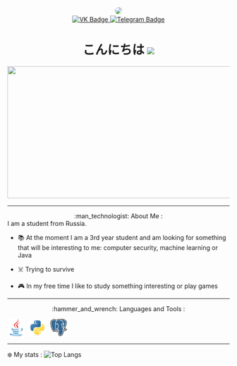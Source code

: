 <div id="header" align="center">
  <img src="https://media0.giphy.com/media/v1.Y2lkPTc5MGI3NjExcmxkYmRkNTJrMGo3eHAxdnhmY3BzbHE1MWNsdm4zNXZkbmRrcnZ5ZyZlcD12MV9pbnRlcm5hbF9naWZfYnlfaWQmY3Q9Zw/XqVUeEK5Lt3VOGEzJj/giphy.webp" width="150" style="border-radius: 20px;"/>
  <div id="badges">
    <a href="https://vk.com/anthony_winchester">
      <img src="https://img.shields.io/badge/VKontakte-gray?logo=vk&logoColor=white&style=for-the-badge" alt="VK Badge"/>
    </a>
    <a href="https://telegram.me/anthony_winchester">
      <img src="https://img.shields.io/badge/Telegram-grey?logo=telegram&logoColor=white&style=for-the-badge" alt="Telegram Badge"/>
    </a>
    <h1>
      こんにちは
      <img src="https://media.giphy.com/media/hvRJCLFzcasrR4ia7z/giphy.gif" width="30px"/>
    </h1>
</div>
  
<div align="center">
  <img src="https://i.pinimg.com/originals/e2/76/c3/e276c3e600c1f4ac9da417d7a2beaf65.gif" width="600" height="300"/>
</div>
</div>

---
<div align = "center">
:man_technologist: About Me :
</div>
I am a student from Russia.

- :books: At the moment I am a 3rd year student and am looking for something that will be interesting to me: computer security, machine learning or Java

- :skull_and_crossbones: Trying to survive

- :video_game: In my free time I like to study something interesting or play games

---
<div align = "center">
:hammer_and_wrench: Languages and Tools :
</div>

<img src = "https://github.com/devicons/devicon/blob/master/icons/java/java-original.svg" title="Java" alt="Java" width="40" height="40"/>&nbsp;
<img src = "https://github.com/devicons/devicon/blob/master/icons/python/python-original.svg" title="Python" alt="Python" width="40" height="40"/>&nbsp;
<img src = "https://github.com/devicons/devicon/blob/master/icons/postgresql/postgresql-original.svg" title="PostgreSQL" alt="PostgreSQL" width="40" height="40"/>&nbsp;

---

:snowflake: My stats :
![Top Langs](https://github-readme-stats.vercel.app/api/top-langs/?username=FelixWinchester&layout=compact&theme=vision-friendly-dark)

